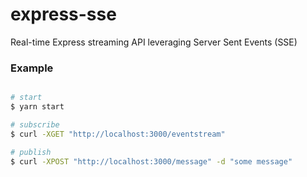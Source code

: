 # express-sse
Real-time Express streaming API leveraging Server Sent Events (SSE) 

### Example
```bash

# start
$ yarn start

# subscribe
$ curl -XGET "http://localhost:3000/eventstream"

# publish
$ curl -XPOST "http://localhost:3000/message" -d "some message"

```
